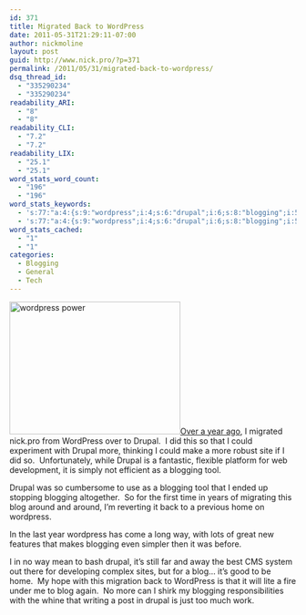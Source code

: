 ```yaml
---
id: 371
title: Migrated Back to WordPress
date: 2011-05-31T21:29:11-07:00
author: nickmoline
layout: post
guid: http://www.nick.pro/?p=371
permalink: /2011/05/31/migrated-back-to-wordpress/
dsq_thread_id:
  - "335290234"
  - "335290234"
readability_ARI:
  - "8"
  - "8"
readability_CLI:
  - "7.2"
  - "7.2"
readability_LIX:
  - "25.1"
  - "25.1"
word_stats_word_count:
  - "196"
  - "196"
word_stats_keywords:
  - 's:77:"a:4:{s:9:"wordpress";i:4;s:6:"drupal";i:6;s:8:"blogging";i:5;s:4:"blog";i:3;}";'
  - 's:77:"a:4:{s:9:"wordpress";i:4;s:6:"drupal";i:6;s:8:"blogging";i:5;s:4:"blog";i:3;}";'
word_stats_cached:
  - "1"
  - "1"
categories:
  - Blogging
  - General
  - Tech
---
```

<img  title="wordpress power" alt="wordpress power" src="{{ site.baseurl }}/wp-content/uploads/2011/05/wordpress-plugins-300x233.jpg" width="300" height="233" data-recalc-dims="1" />[Over a year ago](https://www.nick.pro/2009/08/31/nickpro-migrated-to-drupal/ "Nick.pro Migrated to Drupal"), I migrated nick.pro from WordPress over to Drupal.  I did this so that I could experiment with Drupal more, thinking I could make a more robust site if I did so.  Unfortunately, while Drupal is a fantastic, flexible platform for web development, it is simply not efficient as a blogging tool.

Drupal was so cumbersome to use as a blogging tool that I ended up stopping blogging altogether.  So for the first time in years of migrating this blog around and around, I&#8217;m reverting it back to a previous home on wordpress.

In the last year wordpress has come a long way, with lots of great new features that makes blogging even simpler then it was before.

I in no way mean to bash drupal, it&#8217;s still far and away the best CMS system out there for developing complex sites, but for a blog&#8230; it&#8217;s good to be home.  My hope with this migration back to WordPress is that it will lite a fire under me to blog again.  No more can I shirk my blogging responsibilities with the whine that writing a post in drupal is just too much work.